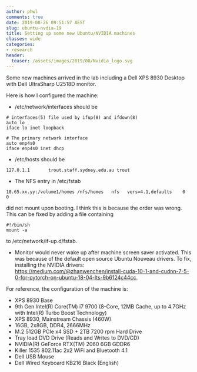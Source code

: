 ```yaml
---
author: phwl
comments: true
date: 2019-08-26 09:51:57 AEST
slug: ubuntu-nvdia-19
title: Setting up some new Ubuntu/NVIDIA machines
classes: wide
categories:
- research
header:
  teaser: /assets/images/2019/08/Nvidia_logo.svg
---
```


Some new machines arrived in the lab including a Dell XPS 8930 Desktop with
Dell UltraSharp U2518D monitor.

Here is how I configured the machine:
 * /etc/network/interfaces should be

```
# interfaces(5) file used by ifup(8) and ifdown(8)
auto lo
iface lo inet loopback

# The primary network interface
auto enp4s0
iface enp4s0 inet dhcp
```

 * /etc/hosts should be

```
127.0.1.1       trout.staff.sydney.edu.au trout
```

 * The NFS entry in /etc/fstab

```
10.65.xx.yy:/volume1/homes /nfs/homes   nfs   vers=4.1,defaults    0       0
```

did not mount upon booting. I think this is because the order was wrong. This can be fixed by adding a file containing
```
#!/bin/sh
mount -a
```

to /etc/network/if-up.d/fstab.

 * Monitor would never wake up after machine screen saver activated. This was because of the default open source Ubuntu Nouveau drivers. To fix, installing the NVIDIA drivers: https://medium.com/@zhanwenchen/install-cuda-10-1-and-cudnn-7-5-0-for-pytorch-on-ubuntu-18-04-lts-9b6124c44cc.

For reference, the configuration of the machine is:
 * XPS 8930 Base
 * 9th Gen Intel(R) Core(TM) i7 9700 (8-Core, 12MB Cache, up to 4.7GHz with Intel(R) Turbo Boost
Technology)
 * XPS 8930, Mainstream Chassis (460W)
 * 16GB, 2x8GB, DDR4, 2666MHz
 * M.2 512GB PCIe x4 SSD + 2TB 7200 rpm Hard Drive
 * Tray load DVD Drive (Reads and Writes to DVD/CD)
 * NVIDIA(R) GeForce RTX(TM) 2060 6GB GDDR6
 * Killer 1535 802.11ac 2x2 WiFi and Bluetooth 4.1
 * Dell USB Mouse
 * Dell Wired Keyboard KB216 Black (English)
